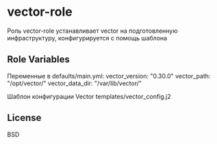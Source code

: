 vector-role
=========

Роль vector-role устанавливает vector на подготовленную инфраструктуру, конфигурируется с помощь шаблона

Role Variables
--------------

Переменные в defaults/main.yml:
vector_version: "0.30.0"
vector_path: "/opt/vector/"
vector_data_dir: "/var/lib/vector/"

Шаблон конфигурации Vector templates/vector_config.j2

License
-------

BSD

